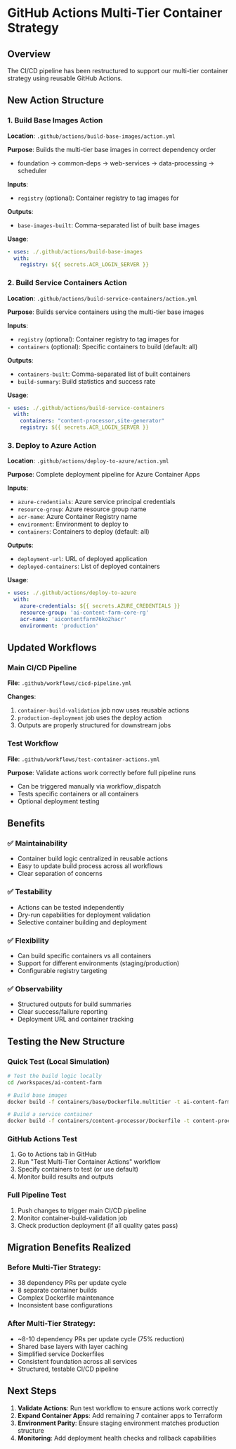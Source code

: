 # GitHub Actions Multi-Tier Container Strategy

## Overview
The CI/CD pipeline has been restructured to support our multi-tier container strategy using reusable GitHub Actions.

## New Action Structure

### 1. Build Base Images Action
**Location**: `.github/actions/build-base-images/action.yml`

**Purpose**: Builds the multi-tier base images in correct dependency order
- foundation → common-deps → web-services → data-processing → scheduler

**Inputs**:
- `registry` (optional): Container registry to tag images for

**Outputs**:
- `base-images-built`: Comma-separated list of built base images

**Usage**:
```yaml
- uses: ./.github/actions/build-base-images
  with:
    registry: ${{ secrets.ACR_LOGIN_SERVER }}
```

### 2. Build Service Containers Action
**Location**: `.github/actions/build-service-containers/action.yml`

**Purpose**: Builds service containers using the multi-tier base images

**Inputs**:
- `registry` (optional): Container registry to tag images for
- `containers` (optional): Specific containers to build (default: all)

**Outputs**:
- `containers-built`: Comma-separated list of built containers
- `build-summary`: Build statistics and success rate

**Usage**:
```yaml
- uses: ./.github/actions/build-service-containers
  with:
    containers: "content-processor,site-generator"
    registry: ${{ secrets.ACR_LOGIN_SERVER }}
```

### 3. Deploy to Azure Action
**Location**: `.github/actions/deploy-to-azure/action.yml`

**Purpose**: Complete deployment pipeline for Azure Container Apps

**Inputs**:
- `azure-credentials`: Azure service principal credentials
- `resource-group`: Azure resource group name
- `acr-name`: Azure Container Registry name
- `environment`: Environment to deploy to
- `containers`: Containers to deploy (default: all)

**Outputs**:
- `deployment-url`: URL of deployed application
- `deployed-containers`: List of deployed containers

**Usage**:
```yaml
- uses: ./.github/actions/deploy-to-azure
  with:
    azure-credentials: ${{ secrets.AZURE_CREDENTIALS }}
    resource-group: 'ai-content-farm-core-rg'
    acr-name: 'aicontentfarm76ko2hacr'
    environment: 'production'
```

## Updated Workflows

### Main CI/CD Pipeline
**File**: `.github/workflows/cicd-pipeline.yml`

**Changes**:
1. `container-build-validation` job now uses reusable actions
2. `production-deployment` job uses the deploy action
3. Outputs are properly structured for downstream jobs

### Test Workflow
**File**: `.github/workflows/test-container-actions.yml`

**Purpose**: Validate actions work correctly before full pipeline runs
- Can be triggered manually via workflow_dispatch
- Tests specific containers or all containers
- Optional deployment testing

## Benefits

### ✅ Maintainability
- Container build logic centralized in reusable actions
- Easy to update build process across all workflows
- Clear separation of concerns

### ✅ Testability
- Actions can be tested independently
- Dry-run capabilities for deployment validation
- Selective container building and deployment

### ✅ Flexibility
- Can build specific containers vs all containers
- Support for different environments (staging/production)
- Configurable registry targeting

### ✅ Observability
- Structured outputs for build summaries
- Clear success/failure reporting
- Deployment URL and container tracking

## Testing the New Structure

### Quick Test (Local Simulation)
```bash
# Test the build logic locally
cd /workspaces/ai-content-farm

# Build base images
docker build -f containers/base/Dockerfile.multitier -t ai-content-farm-base:web-services --target web-services .

# Build a service container
docker build -f containers/content-processor/Dockerfile -t content-processor:latest .
```

### GitHub Actions Test
1. Go to Actions tab in GitHub
2. Run "Test Multi-Tier Container Actions" workflow
3. Specify containers to test (or use default)
4. Monitor build results and outputs

### Full Pipeline Test
1. Push changes to trigger main CI/CD pipeline
2. Monitor container-build-validation job
3. Check production deployment (if all quality gates pass)

## Migration Benefits Realized

### Before Multi-Tier Strategy:
- 38 dependency PRs per update cycle
- 8 separate container builds
- Complex Dockerfile maintenance
- Inconsistent base configurations

### After Multi-Tier Strategy:
- ~8-10 dependency PRs per update cycle (75% reduction)
- Shared base layers with layer caching
- Simplified service Dockerfiles
- Consistent foundation across all services
- Structured, testable CI/CD pipeline

## Next Steps

1. **Validate Actions**: Run test workflow to ensure actions work correctly
2. **Expand Container Apps**: Add remaining 7 container apps to Terraform
3. **Environment Parity**: Ensure staging environment matches production structure
4. **Monitoring**: Add deployment health checks and rollback capabilities

